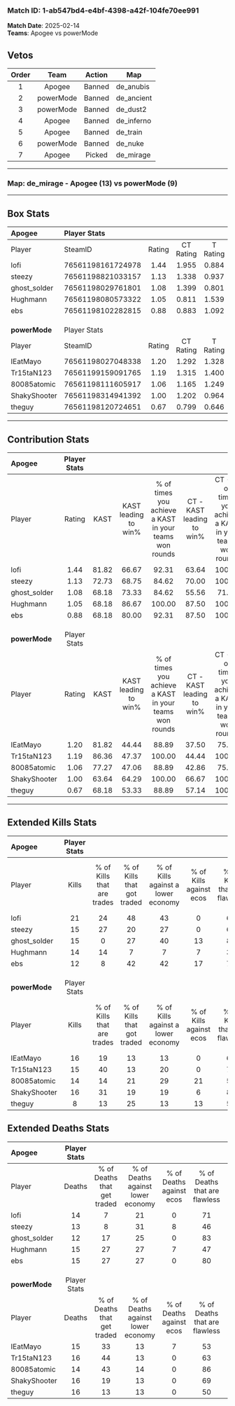 ### Match ID: 1-ab547bd4-e4bf-4398-a42f-104fe70ee991  
**Match Date**: 2025-02-14  
**Teams**: Apogee vs powerMode  

## Vetos  

| Order | Team | Action | Map |
| :---: | :--: | :----: | --- |
| 1 | Apogee | Banned | de_anubis |
| 2 | powerMode | Banned | de_ancient |
| 3 | powerMode | Banned | de_dust2 |
| 4 | Apogee | Banned | de_inferno |
| 5 | Apogee | Banned | de_train |
| 6 | powerMode | Banned | de_nuke |
| 7 | Apogee | Picked | de_mirage |

---  

### **Map**: de_mirage - Apogee (13) vs powerMode (9)  
---  

## Box Stats  

| **Apogee**    | Player Stats      |        |           |          |       |      |       |         |        |      |     |
| :- | :- | :-: | :-: | :-: | :-: | :-: | :-: | :-: | :-: | :-: | :-: |
| Player        | SteamID           | Rating | CT Rating | T Rating | KAST  | ADR  | Kills | Assists | Deaths | K/D  | HS% |
| lofi          | 76561198161724978 |  1.44  |   1.955   |  0.884   | 81.82 | 87.9 |  21   |    4    |   14   | 1.50 | 66  |
| steezy        | 76561198821033157 |  1.13  |   1.338   |  0.937   | 72.73 | 75.6 |  15   |    5    |   13   | 1.15 | 80  |
| ghost_solder  | 76561198029761801 |  1.08  |   1.399   |  0.801   | 68.18 | 64.8 |  15   |    3    |   12   | 1.25 | 20  |
| Hughmann      | 76561198080573322 |  1.05  |   0.811   |  1.539   | 68.18 | 86.4 |  14   |    5    |   15   | 0.93 | 64  |
| ebs           | 76561198102282815 |  0.88  |   0.883   |  1.092   | 68.18 | 61.3 |  12   |    4    |   15   | 0.80 | 58  |
|               |                   |        |           |          |       |      |       |         |        |      |     |
|               |                   |        |           |          |       |      |       |         |        |      |     |
|               |                   |        |           |          |       |      |       |         |        |      |     |
| **powerMode** | Player Stats      |        |           |          |       |      |       |         |        |      |     |
| Player        | SteamID           | Rating | CT Rating | T Rating | KAST  | ADR  | Kills | Assists | Deaths | K/D  | HS% |
| IEatMayo      | 76561198027048338 |  1.20  |   1.292   |  1.328   | 81.82 | 79.8 |  16   |    4    |   15   | 1.07 | 50  |
| Tr15taN123    | 76561199159091765 |  1.19  |   1.315   |  1.400   | 86.36 | 83.1 |  15   |    7    |   16   | 0.94 | 80  |
| 80085atomic   | 76561198111605917 |  1.06  |   1.165   |  1.249   | 77.27 | 68.3 |  14   |    2    |   14   | 1.00 | 71  |
| ShakyShooter  | 76561198314941392 |  1.00  |   1.202   |  0.964   | 63.64 | 70.0 |  16   |    1    |   16   | 1.00 | 37  |
| theguy        | 76561198120724651 |  0.67  |   0.799   |  0.646   | 68.18 | 52.3 |   8   |    3    |   16   | 0.50 | 50  |
---  

## Contribution Stats  

| **Apogee**    | Player Stats |       |                      |                                                        |                           |                                                             |                          |                                                            |
| :- | :-: | :-: | :-: | :-: | :-: | :-: | :-: | :-: |
| Player        |    Rating    | KAST  | KAST leading to win% | % of times you achieve a KAST in your teams won rounds | CT - KAST leading to win% | CT - % of times you achieve a KAST in your teams won rounds | T - KAST leading to win% | T - % of times you achieve a KAST in your teams won rounds |
| lofi          |     1.44     | 81.82 |        66.67         |                         92.31                          |           63.64           |                           100.00                            |          71.43           |                           83.33                            |
| steezy        |     1.13     | 72.73 |        68.75         |                         84.62                          |           70.00           |                           100.00                            |          66.67           |                           66.67                            |
| ghost_solder  |     1.08     | 68.18 |        73.33         |                         84.62                          |           55.56           |                            71.43                            |          100.00          |                           100.00                           |
| Hughmann      |     1.05     | 68.18 |        86.67         |                         100.00                         |           87.50           |                           100.00                            |          85.71           |                           100.00                           |
| ebs           |     0.88     | 68.18 |        80.00         |                         92.31                          |           87.50           |                           100.00                            |          71.43           |                           83.33                            |
|               |              |       |                      |                                                        |                           |                                                             |                          |                                                            |
|               |              |       |                      |                                                        |                           |                                                             |                          |                                                            |
|               |              |       |                      |                                                        |                           |                                                             |                          |                                                            |
| **powerMode** | Player Stats |       |                      |                                                        |                           |                                                             |                          |                                                            |
| Player        |    Rating    | KAST  | KAST leading to win% | % of times you achieve a KAST in your teams won rounds | CT - KAST leading to win% | CT - % of times you achieve a KAST in your teams won rounds | T - KAST leading to win% | T - % of times you achieve a KAST in your teams won rounds |
| IEatMayo      |     1.20     | 81.82 |        44.44         |                         88.89                          |           37.50           |                            75.00                            |          50.00           |                           100.00                           |
| Tr15taN123    |     1.19     | 86.36 |        47.37         |                         100.00                         |           44.44           |                           100.00                            |          50.00           |                           100.00                           |
| 80085atomic   |     1.06     | 77.27 |        47.06         |                         88.89                          |           42.86           |                            75.00                            |          50.00           |                           100.00                           |
| ShakyShooter  |     1.00     | 63.64 |        64.29         |                         100.00                         |           66.67           |                           100.00                            |          62.50           |                           100.00                           |
| theguy        |     0.67     | 68.18 |        53.33         |                         88.89                          |           57.14           |                           100.00                            |          50.00           |                           80.00                            |
---  

## Extended Kills Stats  

| **Apogee**    | Player Stats |                            |                            |                                    |                         |                              |                                 |                                       |                    |           |
| :- | :-: | :-: | :-: | :-: | :-: | :-: | :-: | :-: | :-: | :-: |
| Player        |    Kills     | % of Kills that are trades | % of Kills that got traded | % of Kills against a lower economy | % of Kills against ecos | % of Kills that are flawless | % of Kills that are close duels | % of Kills that are assisted by flash | Pistol Round Kills | AWP Kills |
| lofi          |      21      |             24             |             48             |                 43                 |            0            |              62              |                0                |                   0                   |         0          |     3     |
| steezy        |      15      |             27             |             20             |                 27                 |            0            |              60              |               13                |                   0                   |         0          |     2     |
| ghost_solder  |      15      |             0              |             27             |                 40                 |           13            |              80              |                0                |                   0                   |         5          |     1     |
| Hughmann      |      14      |             14             |             7              |                 7                  |            7            |              36              |                7                |                   0                   |         0          |     4     |
| ebs           |      12      |             8              |             42             |                 42                 |           17            |              75              |                0                |                   0                   |         0          |     0     |
|               |              |                            |                            |                                    |                         |                              |                                 |                                       |                    |           |
|               |              |                            |                            |                                    |                         |                              |                                 |                                       |                    |           |
|               |              |                            |                            |                                    |                         |                              |                                 |                                       |                    |           |
| **powerMode** | Player Stats |                            |                            |                                    |                         |                              |                                 |                                       |                    |           |
| Player        |    Kills     | % of Kills that are trades | % of Kills that got traded | % of Kills against a lower economy | % of Kills against ecos | % of Kills that are flawless | % of Kills that are close duels | % of Kills that are assisted by flash | Pistol Round Kills | AWP Kills |
| IEatMayo      |      16      |             19             |             13             |                 13                 |            0            |              63              |                0                |                   0                   |         0          |     1     |
| Tr15taN123    |      15      |             40             |             13             |                 20                 |            0            |              73              |                0                |                   0                   |         0          |     2     |
| 80085atomic   |      14      |             14             |             21             |                 29                 |           21            |              50              |                0                |                   0                   |         0          |     0     |
| ShakyShooter  |      16      |             31             |             19             |                 19                 |            6            |              81              |                0                |                   0                   |         7          |     0     |
| theguy        |      8       |             13             |             25             |                 13                 |           13            |              50              |               25                |                   0                   |         0          |     0     |
## Extended Deaths Stats  

| **Apogee**    | Player Stats |                             |                                   |                          |                               |                            |                           |               |
| :- | :-: | :-: | :-: | :-: | :-: | :-: | :-: | :-: |
| Player        |    Deaths    | % of Deaths that get traded | % of Deaths against lower economy | % of Deaths against ecos | % of Deaths that are flawless | % of Deaths that are close | % of Deaths while blinded | Deaths to AWP |
| lofi          |      14      |              7              |                21                 |            0             |              71               |             7              |             0             |       0       |
| steezy        |      13      |              8              |                31                 |            8             |              46               |             0              |             0             |       2       |
| ghost_solder  |      12      |             17              |                25                 |            0             |              83               |             0              |             0             |       2       |
| Hughmann      |      15      |             27              |                27                 |            7             |              47               |             7              |             0             |       2       |
| ebs           |      15      |             27              |                27                 |            0             |              80               |             0              |             0             |       1       |
|               |              |                             |                                   |                          |                               |                            |                           |               |
|               |              |                             |                                   |                          |                               |                            |                           |               |
|               |              |                             |                                   |                          |                               |                            |                           |               |
| **powerMode** | Player Stats |                             |                                   |                          |                               |                            |                           |               |
| Player        |    Deaths    | % of Deaths that get traded | % of Deaths against lower economy | % of Deaths against ecos | % of Deaths that are flawless | % of Deaths that are close | % of Deaths while blinded | Deaths to AWP |
| IEatMayo      |      15      |             33              |                13                 |            7             |              53               |             7              |             0             |       2       |
| Tr15taN123    |      16      |             44              |                13                 |            0             |              63               |             0              |             0             |       1       |
| 80085atomic   |      14      |             43              |                14                 |            0             |              86               |             7              |             0             |       1       |
| ShakyShooter  |      16      |             19              |                13                 |            0             |              69               |             6              |             0             |       0       |
| theguy        |      16      |             13              |                13                 |            0             |              50               |             0              |             0             |       1       |
